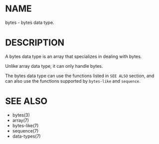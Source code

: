 # NAME
bytes - bytes data type.

# DESCRIPTION
A bytes data type is an array that specializes in dealing with bytes.

Unlike array data type, it can only handle bytes.

The bytes data type can use the functions listed in `SEE ALSO` section, and can also use the functions supported by `bytes-like` and `sequence`.

# SEE ALSO
- bytes(3)
- array(7)
- bytes-like(7)
- sequence(7)
- data-types(7)
